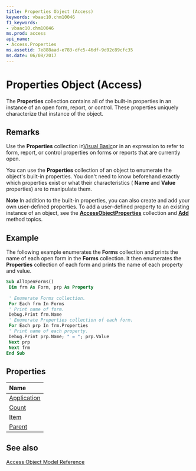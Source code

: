 ```yaml
---
title: Properties Object (Access)
keywords: vbaac10.chm10046
f1_keywords:
- vbaac10.chm10046
ms.prod: access
api_name:
- Access.Properties
ms.assetid: 7e888aad-e783-dfc5-46df-9d92c89cfc35
ms.date: 06/08/2017
---
```



# Properties Object (Access)

The  **Properties** collection contains all of the built-in properties in an instance of an open form, report, or control. These properties uniquely characterize that instance of the object.


## Remarks

Use the  **Properties** collection in[Visual Basic](./overview/Access.md)or in an expression to refer to form, report, or control properties on forms or reports that are currently open.

You can use the  **Properties** collection of an object to enumerate the object's built-in properties. You don't need to know beforehand exactly which properties exist or what their characteristics ( **Name** and **Value** properties) are to manipulate them.


 **Note**  In addition to the built-in properties, you can also create and add your own user-defined properties. To add a user-defined property to an existing instance of an object, see the  **[AccessObjectProperties](Access.AccessObjectProperties.md)** collection and **[Add](Access.AccessObjectProperties.Add.md)** method topics.


## Example

The following example enumerates the  **Forms** collection and prints the name of each open form in the **Forms** collection. It then enumerates the **Properties** collection of each form and prints the name of each property and value.


```vb
Sub AllOpenForms() 
 Dim frm As Form, prp As Property 
 
 ' Enumerate Forms collection. 
 For Each frm In Forms 
 ' Print name of form. 
 Debug.Print frm.Name 
 ' Enumerate Properties collection of each form. 
 For Each prp In frm.Properties 
 ' Print name of each property. 
 Debug.Print prp.Name; " = "; prp.Value 
 Next prp 
 Next frm 
End Sub
```


## Properties



|**Name**|
|:-----|
|[Application](Access.Properties.Application.md)|
|[Count](Access.Properties.Count.md)|
|[Item](Access.Properties.Item.md)|
|[Parent](Access.Properties.Parent.md)|

## See also


[Access Object Model Reference](./overview/Access/object-model.md)
